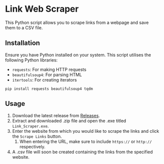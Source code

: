 # Link Web Scraper

This Python script allows you to scrape links from a webpage and save them to a CSV file.

## Installation

Ensure you have Python installed on your system. This script utilises the following Python libraries:

- `requests`: For making HTTP requests
- `beautifulsoup4`: For parsing HTML
- `itertools`: For creating iterators

`pip install requests beautifulsoup4 tqdm`

## Usage

1. Download the latest release from [Releases](https://github.com/DJFox11/python-link-scraper/releases/tag/master).
2. Extract and downloaded .zip file and open the .exe titled `Link_Scraper.exe`.
3. Enter the website from which you would like to scrape the links and click the `Scrape Links` button.
    1. When entering the URL, make sure to include `https://` or `http://` respectively.
4. A .csv file will soon be created containing the links from the specified website.
